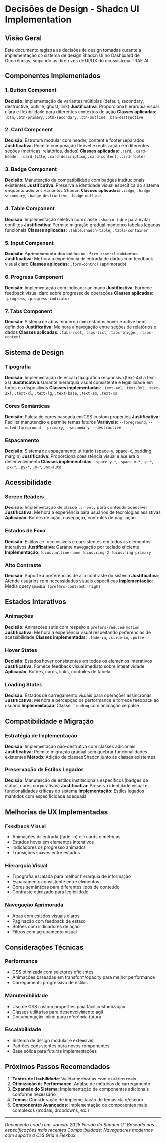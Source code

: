 # Decisões de Design - Shadcn UI Implementation

## Visão Geral
Este documento registra as decisões de design tomadas durante a implementação do sistema de design Shadcn UI no Dashboard de Ocorrências, seguindo as diretrizes de UI/UX do ecossistema TRAE AI.

## Componentes Implementados

### 1. Button Component
**Decisão**: Implementação de variantes múltiplas (default, secondary, destructive, outline, ghost, link)
**Justificativa**: Proporciona hierarquia visual clara e flexibilidade para diferentes contextos de ação
**Classes aplicadas**: `.btn`, `.btn-primary`, `.btn-secondary`, `.btn-outline`, `.btn-destructive`

### 2. Card Component
**Decisão**: Estrutura modular com header, content e footer separados
**Justificativa**: Permite composição flexível e reutilização em diferentes seções (métricas, relatórios, dados)
**Classes aplicadas**: `.card`, `.card-header`, `.card-title`, `.card-description`, `.card-content`, `.card-footer`

### 3. Badge Component
**Decisão**: Manutenção de compatibilidade com badges institucionais existentes
**Justificativa**: Preserva a identidade visual específica do sistema enquanto adiciona variantes Shadcn
**Classes aplicadas**: `.badge`, `.badge-secondary`, `.badge-destructive`, `.badge-outline`

### 4. Table Component
**Decisão**: Implementação seletiva com classe `.shadcn-table` para evitar conflitos
**Justificativa**: Permite migração gradual mantendo tabelas legadas funcionais
**Classes aplicadas**: `.table.shadcn-table`, `.table-container`

### 5. Input Component
**Decisão**: Aprimoramento dos estilos de `.form-control` existentes
**Justificativa**: Melhora a experiência de entrada de dados com feedback visual claro
**Classes aplicadas**: `.form-control` (aprimorado)

### 6. Progress Component
**Decisão**: Implementação com indicador animado
**Justificativa**: Fornece feedback visual claro sobre progresso de operações
**Classes aplicadas**: `.progress`, `.progress-indicator`

### 7. Tabs Component
**Decisão**: Sistema de abas moderno com estados hover e active bem definidos
**Justificativa**: Melhora a navegação entre seções de relatórios e dados
**Classes aplicadas**: `.tabs-root`, `.tabs-list`, `.tabs-trigger`, `.tabs-content`

## Sistema de Design

### Tipografia
**Decisão**: Implementação de escala tipográfica responsiva (text-4xl a text-xs)
**Justificativa**: Garante hierarquia visual consistente e legibilidade em todos os dispositivos
**Classes implementadas**: `.text-4xl`, `.text-3xl`, `.text-2xl`, `.text-xl`, `.text-lg`, `.text-base`, `.text-sm`, `.text-xs`

### Cores Semânticas
**Decisão**: Paleta de cores baseada em CSS custom properties
**Justificativa**: Facilita manutenção e permite temas futuros
**Variáveis**: `--foreground`, `--muted-foreground`, `--primary`, `--secondary`, `--destructive`

### Espaçamento
**Decisão**: Sistema de espaçamento utilitário (space-y, space-x, padding, margin)
**Justificativa**: Proporciona consistência visual e acelera o desenvolvimento
**Classes implementadas**: `.space-y-*`, `.space-x-*`, `.p-*`, `.px-*`, `.py-*`, `.m-*`, `.mx-auto`

## Acessibilidade

### Screen Readers
**Decisão**: Implementação de classe `.sr-only` para conteúdo acessível
**Justificativa**: Melhora a experiência para usuários de tecnologias assistivas
**Aplicação**: Botões de ação, navegação, controles de paginação

### Estados de Foco
**Decisão**: Estilos de foco visíveis e consistentes em todos os elementos interativos
**Justificativa**: Garante navegação por teclado eficiente
**Implementação**: `focus:outline-none focus:ring-2 focus:ring-primary`

### Alto Contraste
**Decisão**: Suporte a preferências de alto contraste do sistema
**Justificativa**: Atende usuários com necessidades visuais específicas
**Implementação**: Media query `@media (prefers-contrast: high)`

## Estados Interativos

### Animações
**Decisão**: Animações sutis com respeito a `prefers-reduced-motion`
**Justificativa**: Melhora a experiência visual respeitando preferências de acessibilidade
**Classes implementadas**: `.fade-in`, `.slide-in`, `.pulse`

### Hover States
**Decisão**: Estados hover consistentes em todos os elementos interativos
**Justificativa**: Fornece feedback visual imediato sobre interatividade
**Aplicação**: Botões, cards, links, controles de tabela

### Loading States
**Decisão**: Estados de carregamento visuais para operações assíncronas
**Justificativa**: Melhora a percepção de performance e fornece feedback ao usuário
**Implementação**: Classe `.loading` com animação de pulse

## Compatibilidade e Migração

### Estratégia de Implementação
**Decisão**: Implementação não-destrutiva com classes adicionais
**Justificativa**: Permite migração gradual sem quebrar funcionalidades existentes
**Método**: Adição de classes Shadcn junto às classes existentes

### Preservação de Estilos Legados
**Decisão**: Manutenção de estilos institucionais específicos (badges de status, cores corporativas)
**Justificativa**: Preserva identidade visual e funcionalidades críticas do sistema
**Implementação**: Estilos legados mantidos com especificidade adequada

## Melhorias de UX Implementadas

### Feedback Visual
- Animações de entrada (fade-in) em cards e métricas
- Estados hover em elementos interativos
- Indicadores de progresso animados
- Transições suaves entre estados

### Hierarquia Visual
- Tipografia escalada para melhor hierarquia de informação
- Espaçamento consistente entre elementos
- Cores semânticas para diferentes tipos de conteúdo
- Contraste otimizado para legibilidade

### Navegação Aprimorada
- Abas com estados visuais claros
- Paginação com feedback de estado
- Botões com indicadores de ação
- Filtros com agrupamento visual

## Considerações Técnicas

### Performance
- CSS otimizado com seletores eficientes
- Animações baseadas em transform/opacity para melhor performance
- Carregamento progressivo de estilos

### Manutenibilidade
- Uso de CSS custom properties para fácil customização
- Classes utilitárias para desenvolvimento ágil
- Documentação inline para referência futura

### Escalabilidade
- Sistema de design modular e extensível
- Padrões consistentes para novos componentes
- Base sólida para futuras implementações

## Próximos Passos Recomendados

1. **Testes de Usabilidade**: Validar melhorias com usuários reais
2. **Otimização de Performance**: Análise de métricas de carregamento
3. **Expansão do Sistema**: Implementação de componentes adicionais conforme necessário
4. **Temas**: Consideração de implementação de temas claro/escuro
5. **Componentes Avançados**: Implementação de componentes mais complexos (modals, dropdowns, etc.)

---

*Documento criado em: Janeiro 2025*
*Versão do Shadcn UI: Baseado nas especificações mais recentes*
*Compatibilidade: Navegadores modernos com suporte a CSS Grid e Flexbox*